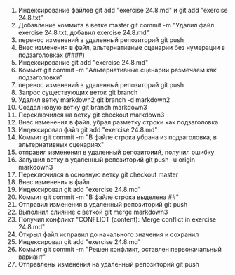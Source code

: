 1. Индексирование файлов  git add "exercise 24.8.md" и git add "exercise 24.8.txt"
2. Добавление коммита в ветке master git commit -m "Удалил файл exercise 24.8.txt, добавил exercise 24.8.md"
3. перенос изменений в удаленный репозиторий git push
4. Внес изменения в файл, альтернативные сценарии без нумерации в подзаголовках (####)
5. Индексирование git add "exercise 24.8.md"
6. Коммит git commit -m "Альтернативные сценарии размечаем как подзаголовки"
7. перенос изменений в удаленный репозиторий git push
8. Запрос существующих веток git branch
9. Удалил ветку markdown2  git branch -d markdown2
10. Создал новую ветку git branch markdown3
11. Переключился на ветку git checkout markdown3
12. Внес изменения в файл, убрал разметку строки как подзаголовка
13. Индексировал файл git add "exercise 24.8.md"
14. Коммит  git commit -m "В файле строка убрана из подзаголовка, в альтернативных сценариях"
15. отправил изменения в удаленный репозитоиий, получил ошибку
16.  Запушил ветку в удаленный репозиторий git push -u origin markdown3
17.  Переключился в основную ветку  git checkout master
18.  Внес изменения в файл
19.  Индексировал git add "exercise 24.8.md"
20.  Коммит git commit -m "В файле строка выделена ##"
21.  Отправил изменения в удаленный репозиторий git push
22.  Выполнил слияние с веткой git merge markdown3
23.  Получил конфликт "CONFLICT (content): Merge conflict in exercise 24.8.md"
24.  Открыл файл исправил до начального значения и сохранил
25.  Индексировал git add "exercise 24.8.md"
26.  Коммит  git commit -m "Решен конфликт, оставлен первоначальный вариант"
27.  Отправлены изменения на удаленный репозиторий git push
